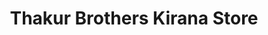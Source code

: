 ---
title: "Thakur Brothers  Kirana Store"
url: /pararai/thakur-brothers-kirana-store/
shop: supermarket
---